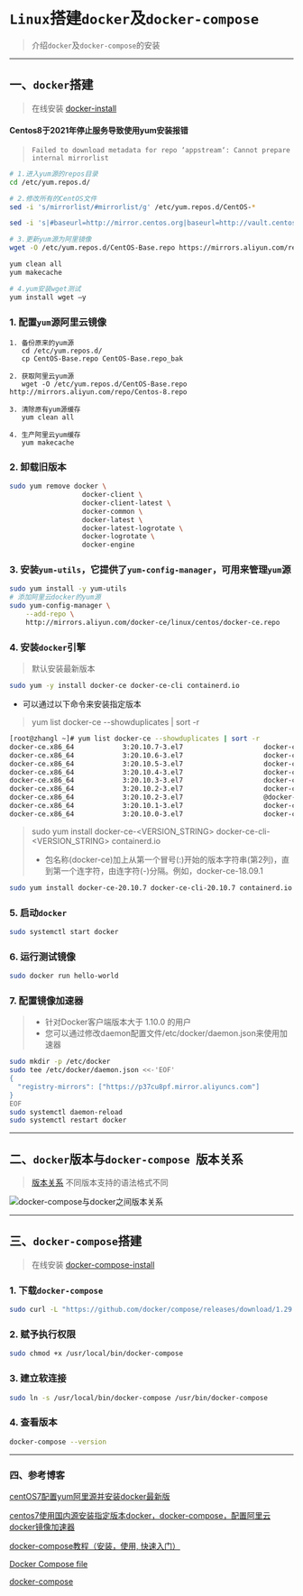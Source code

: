 # `Linux`搭建`docker`及`docker-compose`
> 介绍`docker`及`docker-compose`的安装

---
## 一、`docker`搭建
> 在线安装  [docker-install](https://docs.docker.com/engine/install/centos/)

#### Centos8于2021年停止服务导致使用yum安装报错
> `Failed to download metadata for repo ‘appstream‘: Cannot prepare internal mirrorlist`

```bash
# 1.进入yum源的repos目录
cd /etc/yum.repos.d/

# 2.修改所有的CentOS文件 
sed -i 's/mirrorlist/#mirrorlist/g' /etc/yum.repos.d/CentOS-*

sed -i 's|#baseurl=http://mirror.centos.org|baseurl=http://vault.centos.org|g' /etc/yum.repos.d/CentOS-*

# 3.更新yum源为阿里镜像
wget -O /etc/yum.repos.d/CentOS-Base.repo https://mirrors.aliyun.com/repo/Centos-vault-8.5.2111.repo

yum clean all
yum makecache

# 4.yum安装wget测试
yum install wget –y

```


### 1. 配置`yum`源阿里云镜像
```properties
1. 备份原来的yum源
   cd /etc/yum.repos.d/
   cp CentOS-Base.repo CentOS-Base.repo_bak

2. 获取阿里云yum源
   wget -O /etc/yum.repos.d/CentOS-Base.repo http://mirrors.aliyun.com/repo/Centos-8.repo

3. 清除原有yum源缓存
   yum clean all

4. 生产阿里云yum缓存
   yum makecache
```
### 2. 卸载旧版本
```bash
sudo yum remove docker \
                  docker-client \
                  docker-client-latest \
                  docker-common \
                  docker-latest \
                  docker-latest-logrotate \
                  docker-logrotate \
                  docker-engine
```
### 3. 安装`yum-utils`，它提供了`yum-config-manager`，可用来管理`yum`源
```bash
sudo yum install -y yum-utils
# 添加阿里云docker的yum源
sudo yum-config-manager \
    --add-repo \
    http://mirrors.aliyun.com/docker-ce/linux/centos/docker-ce.repo
```
### 4. 安装`docker`引擎
> 默认安装最新版本
```bash
sudo yum -y install docker-ce docker-ce-cli containerd.io
```
- 可以通过以下命令来安装指定版本
> yum list docker-ce --showduplicates | sort -r
```bash
[root@zhangl ~]# yum list docker-ce --showduplicates | sort -r
docker-ce.x86_64            3:20.10.7-3.el7                    docker-ce-stable 
docker-ce.x86_64            3:20.10.6-3.el7                    docker-ce-stable 
docker-ce.x86_64            3:20.10.5-3.el7                    docker-ce-stable 
docker-ce.x86_64            3:20.10.4-3.el7                    docker-ce-stable 
docker-ce.x86_64            3:20.10.3-3.el7                    docker-ce-stable 
docker-ce.x86_64            3:20.10.2-3.el7                    docker-ce-stable 
docker-ce.x86_64            3:20.10.2-3.el7                    @docker-ce-stable
docker-ce.x86_64            3:20.10.1-3.el7                    docker-ce-stable 
docker-ce.x86_64            3:20.10.0-3.el7                    docker-ce-stable 
```
> sudo yum install docker-ce-<VERSION_STRING> docker-ce-cli-<VERSION_STRING> containerd.io
>
> - 包名称(docker-ce)加上从第一个冒号(:)开始的版本字符串(第2列)，直到第一个连字符，由连字符(-)分隔。例如，docker-ce-18.09.1
```bash
sudo yum install docker-ce-20.10.7 docker-ce-cli-20.10.7 containerd.io
```

### 5. 启动`docker`
```bash
sudo systemctl start docker
```
### 6. 运行测试镜像
```bash
sudo docker run hello-world
```

### 7. 配置镜像加速器
> - 针对Docker客户端版本大于 1.10.0 的用户
> - 您可以通过修改daemon配置文件/etc/docker/daemon.json来使用加速器
```bash
sudo mkdir -p /etc/docker
sudo tee /etc/docker/daemon.json <<-'EOF'
{
  "registry-mirrors": ["https://p37cu8pf.mirror.aliyuncs.com"]
}
EOF
sudo systemctl daemon-reload
sudo systemctl restart docker
```

---

## 二、`docker`版本与`docker-compose `版本关系
> [版本关系](https://docs.docker.com/compose/compose-file/compose-file-v3/) 不同版本支持的语法格式不同

![docker-compose与docker之间版本关系](D:/User/devops/eip-apollo/docker-compose与docker之间版本关系.png)

---

## 三、`docker-compose`搭建
> 在线安装 [docker-compose-install](https://docs.docker.com/compose/install/)

### 1. 下载`docker-compose`
```bash
sudo curl -L "https://github.com/docker/compose/releases/download/1.29.2/docker-compose-$(uname -s)-$(uname -m)" -o /usr/local/bin/docker-compose
```
### 2. 赋予执行权限
```bash
sudo chmod +x /usr/local/bin/docker-compose
```
### 3. 建立软连接
```bash
sudo ln -s /usr/local/bin/docker-compose /usr/bin/docker-compose
```
### 4. 查看版本
```bash
docker-compose --version
```

---
### 四、参考博客
[centOS7配置yum阿里源并安装docker最新版](https://blog.csdn.net/qq_40715775/article/details/85913994)

[centos7使用国内源安装指定版本docker，docker-compose，配置阿里云docker镜像加速器](https://www.cnblogs.com/yyee/p/12905165.html)

[docker-compose教程（安装，使用, 快速入门）](https://blog.csdn.net/pushiqiang/article/details/78682323)

[Docker Compose file](https://www.cnblogs.com/cjsblog/p/10888778.html)

[docker-compose](https://www.cnblogs.com/-wenli/p/13734852.html)


